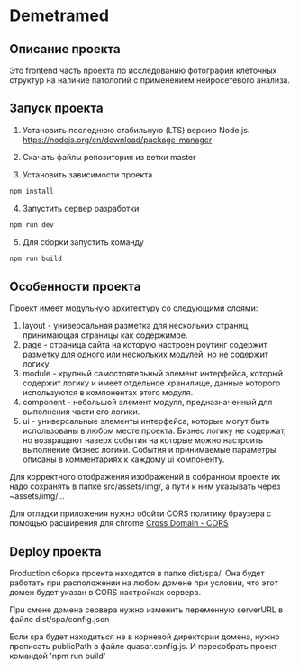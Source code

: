 # Demetramed

## Описание проекта

Это frontend часть проекта по исследованию фотографий клеточных структур на наличие патологий с применением нейросетевого анализа.

## Запуск проекта

1. Установить последнюю стабильную (LTS) версию Node.js. https://nodejs.org/en/download/package-manager

2. Скачать файлы репозитория из ветки master

3. Установить зависимости проекта

```bash
npm install
```

4. Запустить сервер разработки

```bash
npm run dev
```

5. Для сборки запустить команду

```bash
npm run build
```

## Особенности проекта

Проект имеет модульную архитектуру со следующими слоями:

1. layout - универсальная разметка для нескольких страниц, принимающая страницы как содержимое.
2. page - страница сайта на которую настроен роутинг содержит разметку для одного или нескольких модулей, но не содержит логику.
3. module - крупный самостоятельный элемент интерфейса, который содержит логику и имеет отдельное хранилище, данные которого используются в компонентах этого модуля.
4. component - небольшой элемент модуля, предназначенный для выполнения части его логики.
5. ui - универсальные элементы интерфейса, которые могут быть использованы в любом месте проекта. Бизнес логику не содержат, но возвращают наверх события на которые можно настроить выполнение бизнес логики. События и принимаемые параметры описаны в комментариях к каждому ui компоненту.

Для корректного отображения изображений в собранном проекте их надо сохранять в папке src/assets/img/, а пути к ним указывать через ~assets/img/...

Для отладки приложения нужно обойти CORS политику браузера с помощью расширения для chrome [Сross Domain - CORS](https://chromewebstore.google.com/detail/mjhpgnbimicffchbodmgfnemoghjakai)

## Deploy проекта

Production сборка проекта находится в папке dist/spa/. Она будет работать при расположении на любом домене при условии, что этот домен будет указан в CORS настройках сервера.

При смене домена сервера нужно изменить переменную serverURL в файле dist/spa/config.json

Если spa будет находиться не в корневой директории домена, нужно прописать publicPath в файле quasar.config.js. И пересобрать проект командой 'npm run build'
